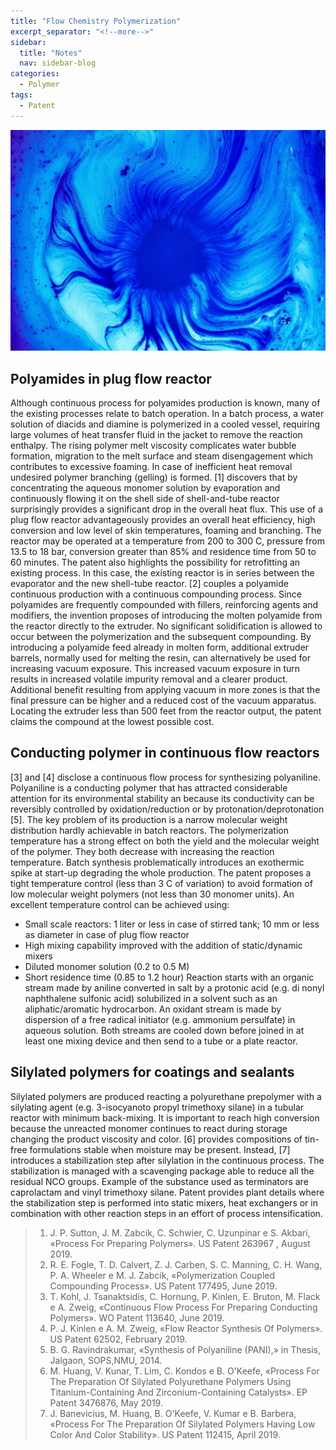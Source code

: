 ```yaml
---
title: "Flow Chemistry Polymerization"
excerpt_separator: "<!--more-->"
sidebar:
  title: "Notes"
  nav: sidebar-blog
categories:
  - Polymer
tags:
  - Patent
---
```

![Alt text](/assets/images/joel-filipe-KZa4fREZoKk-unsplash.jpg)


## **Polyamides in plug flow reactor**
Although continuous process for polyamides production is known, many of the existing processes relate to batch operation. In a batch process, a water solution of diacids and diamine is polymerized in a cooled vessel, requiring large volumes of heat transfer fluid in the jacket to remove the reaction enthalpy. The rising polymer melt viscosity complicates water bubble formation, migration to the melt surface and steam disengagement which contributes to excessive foaming. In case of inefficient heat removal undesired polymer branching (gelling) is formed. [1] discovers that by concentrating the aqueous monomer solution by evaporation and continuously flowing it on the shell side of shell-and-tube reactor surprisingly provides a significant drop in the overall heat flux. This use of a plug flow reactor advantageously provides an overall heat efficiency, high conversion and low level of skin temperatures, foaming and branching. The reactor may be operated at a temperature from 200 to 300 C, pressure from 13.5 to 18 bar, conversion greater than 85% and residence time from 50 to 60 minutes. The patent also highlights the possibility for retrofitting an existing process. In this case, the existing reactor is in series between the evaporator and the new shell-tube reactor.
[2] couples a polyamide continuous production with a continuous compounding process. Since polyamides are frequently compounded with fillers, reinforcing agents and modifiers, the invention proposes of introducing the molten polyamide from the reactor directly to the extruder. No significant solidification is allowed to occur between the polymerization and the subsequent compounding. By introducing a polyamide feed already in molten form, additional extruder barrels, normally used for melting the resin, can alternatively be used for increasing vacuum exposure. This increased vacuum exposure in turn results in increased volatile impurity removal and a clearer product. Additional benefit resulting from applying vacuum in more zones is that the final pressure can be higher and a reduced cost of the vacuum apparatus. Locating the extruder less than 500 feet from the reactor output, the patent claims the compound at the lowest possible cost.

## **Conducting polymer in continuous flow reactors**
[3] and [4] disclose a continuous flow process for synthesizing polyaniline. Polyaniline is a conducting polymer that has attracted considerable attention for its environmental stability an because its conductivity can be reversibly controlled by oxidation/reduction or by protonation/deprotonation [5]. The key problem of its production is a narrow molecular weight distribution hardly achievable in batch reactors. The polymerization temperature has a strong effect on both the yield and the molecular weight of the polymer. They both decrease with increasing the reaction temperature. Batch synthesis problematically introduces an exothermic spike at start-up degrading the whole production. The patent proposes a tight temperature control (less than 3 C of variation) to avoid formation of low molecular weight polymers (not less than 30 monomer units). An excellent temperature control can be achieved using:
- Small scale reactors: 1 liter or less in case of stirred tank; 10 mm or less as diameter in case of plug flow reactor
- High mixing capability improved with the addition of static/dynamic mixers
- Diluted monomer solution (0.2 to 0.5 M)
- Short residence time (0.85 to 1.2 hour)
Reaction starts with an organic stream made by aniline converted in salt by a protonic acid (e.g. di nonyl naphthalene sulfonic acid) solubilized in a solvent such as an aliphatic/aromatic hydrocarbon. An oxidant stream is made by dispersion of a free radical initiator (e.g. ammonium persulfate) in aqueous solution. Both streams are cooled down before joined in at least one mixing device and then send to a tube or a plate reactor.

## **Silylated polymers for coatings and sealants**
Silylated polymers are produced reacting a polyurethane prepolymer with a silylating agent (e.g. 3-isocyanoto propyl trimethoxy silane) in a tubular reactor with minimum back-mixing. It is important to reach high conversion because the unreacted monomer continues to react during storage changing the product viscosity and color. [6] provides compositions of tin-free formulations stable when moisture may be present. Instead, [7] introduces a stabilization step after silylation in the continuous process. The stabilization is managed with a scavenging package able to reduce all the residual NCO groups. Example of the substance used as terminators are caprolactam and vinyl trimethoxy silane. Patent provides plant details where the stabilization step is performed into static mixers, heat exchangers or in combination with other reaction steps in an effort of process intensification.



>1. J. P. Sutton, J. M. Zabcik, C. Schwier, C. Uzunpinar e S. Akbari, «Process For Preparing Polymers». US Patent 263967 , August 2019.
>2. R. E. Fogle, T. D. Calvert, Z. J. Carben, S. C. Manning, C. H. Wang, P. A. Wheeler e M. J. Zabcik, «Polymerization Coupled Compounding Process». US Patent 177495, June 2019.
>3. T. Kohl, J. Tsanaktsidis, C. Hornung, P. Kinlen, E. Bruton, M. Flack e A. Zweig, «Continuous Flow Process For Preparing Conducting Polymers». WO Patent 113640, June 2019.
>4. P. J. Kinlen e A. M. Zweig, «Flow Reactor Synthesis Of Polymers». US Patent 62502, February 2019.
>5. B. G. Ravindrakumar, «Synthesis of Polyaniline (PANI),» in Thesis, Jalgaon, SOPS,NMU, 2014. 
>6. M. Huang, V. Kunar, T. Lim, C. Kondos e B. O'Keefe, «Process For The Preparation Of Silylated Polyurethane Polymers Using Titanium-Containing And Zirconium-Containing Catalysts». EP Patent 3476876, May 2019.
>7. J. Banevicius, M. Huang, B. O'Keefe, V. Kumar e B. Barbera, «Process For The Preparation Of Silylated Polymers Having Low Color And Color Stability». US Patent 112415, April 2019.
